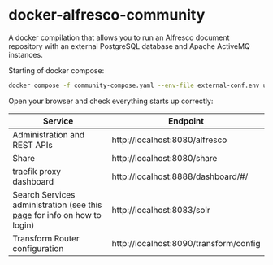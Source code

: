 # docker-alfresco-community


A docker compilation that allows you to run an Alfresco document repository 
with an external PostgreSQL database and Apache ActiveMQ instances.

Starting of docker compose:

```bash
docker compose -f community-compose.yaml --env-file external-conf.env up
```

Open your browser and check everything starts up correctly:

| Service | Endpoint |
| --- | ----------- |
| Administration and REST APIs |	http://localhost:8080/alfresco |
| Share |	http://localhost:8080/share |
| traefik proxy dashboard |	http://localhost:8888/dashboard/#/ |
| Search Services administration (see this [page](https://docs.alfresco.com/content-services/latest/install/containers/docker-compose/#search-services-administration) for info on how to login) |	http://localhost:8083/solr |
| Transform Router configuration  |	http://localhost:8090/transform/config |
